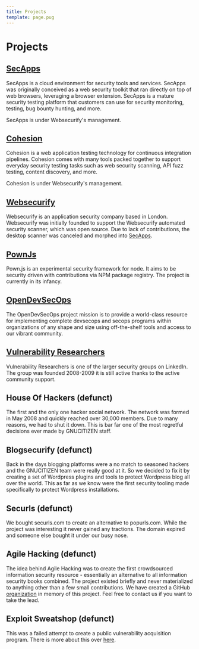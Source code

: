 ```yaml
---
title: Projects
template: page.pug
---
```


# Projects

## [SecApps](https://secapps.com)

SecApps is a cloud environment for security tools and services. SecApps was originally conceived as a web security toolkit that ran directly on top of web browsers, leveraging a browser extension. SecApps is a mature security testing platform that customers can use for security monitoring, testing, bug bounty hunting, and more.

SecApps is under Websecurify's management.

## [Cohesion](https://cohesion.sh)

Cohesion is a web application testing technology for continuous integration pipelines. Cohesion comes with many tools packed together to support everyday security testing tasks such as web security scanning, API fuzz testing, content discovery, and more.

Cohesion is under Websecurify's management.

## [Websecurify](https://websecurify.com)

Websecurify is an application security company based in London. Websecurify was initially founded to support the Websecurify automated security scanner, which was open source. Due to lack of contributions, the desktop scanner was canceled and morphed into [SecApps](https://secapps.com).

## [PownJs](https://pownjs.com/)

Pown.js is an experimental security framework for node. It aims to be security driven with contributions via NPM package registry. The project is currently in its infancy.

## [OpenDevSecOps](https://opendevsecops.org)

The OpenDevSecOps project mission is to provide a world-class resource for implementing complete devsecops and secops programs within organizations of any shape and size using off-the-shelf tools and access to our vibrant community.

## [Vulnerability Researchers](https://www.linkedin.com/groups/115855)

Vulnerability Researchers is one of the larger security groups on LinkedIn. The group was founded 2008-2009 it is still active thanks to the active community support.

## House Of Hackers (defunct)

The first and the only one hacker social network. The network was formed in May 2008 and quickly reached over 30,000 members. Due to many reasons, we had to shut it down. This is bar far one of the most regretful decisions ever made by GNUCITIZEN staff.

## Blogsecurify (defunct)

Back in the days blogging platforms were a no match to seasoned hackers and the GNUCITIZEN team were really good at it. So we decided to fix it by creating a set of Wordpress plugins and tools to protect Wordpress blog all over the world. This as far as we know were the first security tooling made specifically to protect Wordpress installations.

## Securls (defunct)

We bought securls.com to create an alternative to popurls.com. While the project was interesting it never gained any tractions. The domain expired and someone else bought it under our busy nose.

## Agile Hacking (defunct)

The idea behind Agile Hacking was to create the first crowdsourced information security resource - essentially an alternative to all information security books combined. The project existed briefly and never materialized to anything other than a few small contributions. We have created a GitHub [organization](https://github.com/agilehacking) in memory of this project. Feel free to contact us if you want to take the lead.

## Exploit Sweatshop (defunct)

This was a failed attempt to create a public vulnerability acquisition program. There is more about this over [here](/blog/exploit-sweatshop/).
